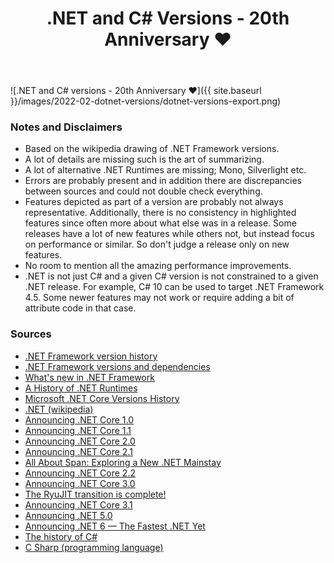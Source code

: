 ﻿---
layout: post
title: .NET and C# Versions - 20th Anniversary ♥
---

![.NET and C# versions - 20th Anniversary ♥]({{ site.baseurl }}/images/2022-02-dotnet-versions/dotnet-versions-export.png)

### Notes and Disclaimers
* Based on the wikipedia drawing of .NET Framework versions.
* A lot of details are missing such is the art of summarizing.
* A lot of alternative .NET Runtimes are missing; Mono, Silverlight etc.
* Errors are probably present and in addition there are discrepancies between
  sources and could not double check everything.
* Features depicted as part of a version are probably not always representative.
  Additionally, there is no consistency in highlighted features since often more
  about what else was in a release. Some releases have a lot of new features
  while others not, but instead focus on performance or similar. So don't judge
  a release only on new features.
* No room to mention all the amazing performance improvements.
* .NET is not just C# and a given C# version is not constrained to a given .NET
  release. For example, C# 10 can be used to target .NET Framework 4.5. Some
  newer features may not work or require adding a bit of attribute code in that
  case.


### Sources
* [.NET Framework version history](https://en.wikipedia.org/wiki/.NET_Framework_version_history)
* [.NET Framework versions and dependencies](https://docs.microsoft.com/en-us/dotnet/framework/migration-guide/versions-and-dependencies)
* [What's new in .NET Framework](https://docs.microsoft.com/en-us/dotnet/framework/whats-new/)
* [A History of .NET Runtimes](https://mattwarren.org/2018/10/02/A-History-of-.NET-Runtimes/)
* [Microsoft .NET Core Versions History](https://executecommands.com/microsoft-net-core-versions/)
* [.NET (wikipedia)](https://en.wikipedia.org/wiki/.NET)
* [Announcing .NET Core 1.0](https://devblogs.microsoft.com/dotnet/announcing-net-core-1-0/)
* [Announcing .NET Core 1.1](https://devblogs.microsoft.com/dotnet/announcing-net-core-1-1/)
* [Announcing .NET Core 2.0](https://devblogs.microsoft.com/dotnet/announcing-net-core-2-0/)
* [Announcing .NET Core 2.1](https://devblogs.microsoft.com/dotnet/announcing-net-core-2-1/)
* [All About Span: Exploring a New .NET Mainstay](https://docs.microsoft.com/en-us/archive/msdn-magazine/2018/january/csharp-all-about-span-exploring-a-new-net-mainstay)
* [Announcing .NET Core 2.2](https://devblogs.microsoft.com/dotnet/announcing-net-core-2-2/)
* [Announcing .NET Core 3.0](https://devblogs.microsoft.com/dotnet/announcing-net-core-3-0/)
* [The RyuJIT transition is complete!](https://devblogs.microsoft.com/dotnet/the-ryujit-transition-is-complete/)
* [Announcing .NET Core 3.1](https://devblogs.microsoft.com/dotnet/announcing-net-core-3-1/)
* [Announcing .NET 5.0](https://devblogs.microsoft.com/dotnet/announcing-net-5-0/)
* [Announcing .NET 6 — The Fastest .NET Yet](https://devblogs.microsoft.com/dotnet/announcing-net-6/)
* [The history of C#](https://docs.microsoft.com/en-us/dotnet/csharp/whats-new/csharp-version-history)
* [C Sharp (programming language)](https://en.wikipedia.org/wiki/C_Sharp_(programming_language))